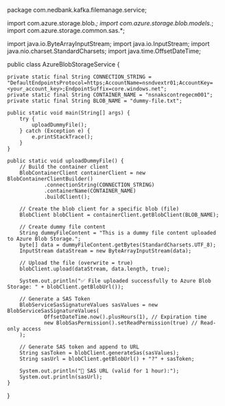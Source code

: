 package com.nedbank.kafka.filemanage.service;

import com.azure.storage.blob.*;
import com.azure.storage.blob.models.*;
import com.azure.storage.common.sas.*;

import java.io.ByteArrayInputStream;
import java.io.InputStream;
import java.nio.charset.StandardCharsets;
import java.time.OffsetDateTime;

public class AzureBlobStorageService {

    private static final String CONNECTION_STRING = "DefaultEndpointsProtocol=https;AccountName=nsndvextr01;AccountKey=<your_account_key>;EndpointSuffix=core.windows.net";
    private static final String CONTAINER_NAME = "nsnakscontregecm001";
    private static final String BLOB_NAME = "dummy-file.txt";

    public static void main(String[] args) {
        try {
            uploadDummyFile();
        } catch (Exception e) {
            e.printStackTrace();
        }
    }

    public static void uploadDummyFile() {
        // Build the container client
        BlobContainerClient containerClient = new BlobContainerClientBuilder()
                .connectionString(CONNECTION_STRING)
                .containerName(CONTAINER_NAME)
                .buildClient();

        // Create the blob client for a specific blob (file)
        BlobClient blobClient = containerClient.getBlobClient(BLOB_NAME);

        // Create dummy file content
        String dummyFileContent = "This is a dummy file content uploaded to Azure Blob Storage.";
        byte[] data = dummyFileContent.getBytes(StandardCharsets.UTF_8);
        InputStream dataStream = new ByteArrayInputStream(data);

        // Upload the file (overwrite = true)
        blobClient.upload(dataStream, data.length, true);

        System.out.println("✅ File uploaded successfully to Azure Blob Storage: " + blobClient.getBlobUrl());

        // Generate a SAS Token
        BlobServiceSasSignatureValues sasValues = new BlobServiceSasSignatureValues(
                OffsetDateTime.now().plusHours(1), // Expiration time
                new BlobSasPermission().setReadPermission(true) // Read-only access
        );

        // Generate SAS token and append to URL
        String sasToken = blobClient.generateSas(sasValues);
        String sasUrl = blobClient.getBlobUrl() + "?" + sasToken;

        System.out.println("🔐 SAS URL (valid for 1 hour):");
        System.out.println(sasUrl);
    }
}
